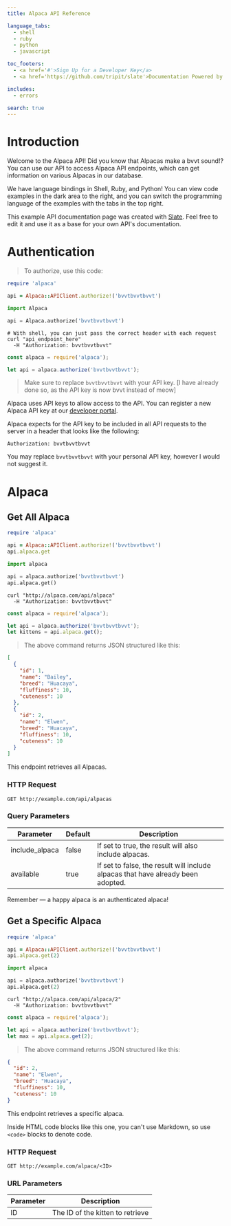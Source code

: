 ```yaml
---
title: Alpaca API Reference

language_tabs:
  - shell
  - ruby
  - python
  - javascript

toc_footers:
  - <a href='#'>Sign Up for a Developer Key</a>
  - <a href='https://github.com/tripit/slate'>Documentation Powered by Slate</a>

includes:
  - errors

search: true
---
```


# Introduction

Welcome to the Alpaca API! Did you know that Alpacas make a bvvt sound!? You can use our API to access Alpaca API endpoints, which can get information on various Alpacas in our database.

We have language bindings in Shell, Ruby, and Python! You can view code examples in the dark area to the right, and you can switch the programming language of the examples with the tabs in the top right.

This example API documentation page was created with [Slate](https://github.com/tripit/slate). Feel free to edit it and use it as a base for your own API's documentation.

# Authentication

> To authorize, use this code:

```ruby
require 'alpaca'

api = Alpaca::APIClient.authorize!('bvvtbvvtbvvt')
```

```python
import Alpaca

api = Alpaca.authorize('bvvtbvvtbvvt')
```

```shell
# With shell, you can just pass the correct header with each request
curl "api_endpoint_here"
  -H "Authorization: bvvtbvvtbvvt"
```

```javascript
const alpaca = require('alpaca');

let api = alpaca.authorize('bvvtbvvtbvvt');
```

> Make sure to replace `bvvtbvvtbvvt` with your API key. [I have already done so, as the API key is now bvvt instead of meow]

Alpaca uses API keys to allow access to the API. You can register a new Alpaca API key at our [developer portal](http://Alpaca.com/developers).

Alpaca expects for the API key to be included in all API requests to the server in a header that looks like the following:

`Authorization: bvvtbvvtbvvt`

<aside class="notice">
You may replace <code>bvvtbvvtbvvt</code> with your personal API key, however I would not suggest it.
</aside>

# Alpaca

## Get All Alpaca

```ruby
require 'alpaca'

api = Alpaca::APIClient.authorize!('bvvtbvvtbvvt')
api.alpaca.get
```

```python
import alpaca

api = alpaca.authorize('bvvtbvvtbvvt')
api.alpaca.get()
```

```shell
curl "http://alpaca.com/api/alpaca"
  -H "Authorization: bvvtbvvtbvvt"
```

```javascript
const alpaca = require('alpaca');

let api = alpaca.authorize('bvvtbvvtbvvt');
let kittens = api.alpaca.get();
```

> The above command returns JSON structured like this:

```json
[
  {
    "id": 1,
    "name": "Bailey",
    "breed": "Huacaya",
    "fluffiness": 10,
    "cuteness": 10
  },
  {
    "id": 2,
    "name": "Elwen",
    "breed": "Huacaya",
    "fluffiness": 10,
    "cuteness": 10
  }
]
```

This endpoint retrieves all Alpacas.

### HTTP Request

`GET http://example.com/api/alpacas`

### Query Parameters

Parameter | Default | Description
--------- | ------- | -----------
include_alpaca | false | If set to true, the result will also include alpacas.
available | true | If set to false, the result will include alpacas that have already been adopted.

<aside class="success">
Remember — a happy alpaca is an authenticated alpaca!
</aside>

## Get a Specific Alpaca

```ruby
require 'alpaca'

api = Alpaca::APIClient.authorize!('bvvtbvvtbvvt')
api.alpaca.get(2)
```

```python
import alpaca

api = alpaca.authorize('bvvtbvvtbvvt')
api.alpaca.get(2)
```

```shell
curl "http://alpaca.com/api/alpaca/2"
  -H "Authorization: bvvtbvvtbvvt"
```

```javascript
const alpaca = require('alpaca');

let api = alpaca.authorize('bvvtbvvtbvvt');
let max = api.alpaca.get(2);
```

> The above command returns JSON structured like this:

```json
{
  "id": 2,
  "name": "Elwen",
  "breed": "Huacaya",
  "fluffiness": 10,
  "cuteness": 10
}
```

This endpoint retrieves a specific alpaca.

<aside class="warning">Inside HTML code blocks like this one, you can't use Markdown, so use <code>&lt;code&gt;</code> blocks to denote code.</aside>

### HTTP Request

`GET http://example.com/alpaca/<ID>`

### URL Parameters

Parameter | Description
--------- | -----------
ID | The ID of the kitten to retrieve
